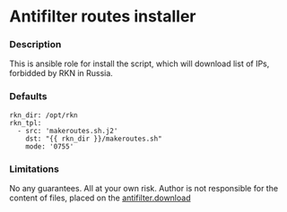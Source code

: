 Antifilter routes installer
===========================

### Description
This is ansible role for install the script, which will download list of IPs, forbidded by RKN in Russia.

### Defaults
```
rkn_dir: /opt/rkn
rkn_tpl:
  - src: 'makeroutes.sh.j2'
    dst: "{{ rkn_dir }}/makeroutes.sh"
    mode: '0755'
```

### Limitations
No any guarantees. All at your own risk.
Author is not responsible for the content of files, placed on the [antifilter.download](antifilter.download)
